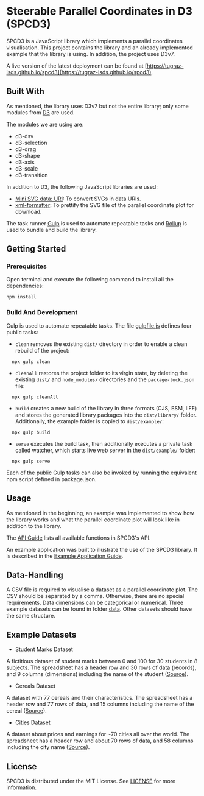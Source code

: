 
# Steerable Parallel Coordinates in D3 (SPCD3)

SPCD3 is a JavaScript library which implements a parallel coordinates
visualisation.  This project contains the library and an already
implemented example that the library is using. In addition, the
project uses D3v7.

A live version of the latest deployment can be found at
[https://tugraz-isds.github.io/spcd3](https://tugraz-isds.github.io/spcd3).

## Built With

As mentioned, the library uses D3v7 but not the entire library;
only some modules from [D3](https://d3js.org/) are used.

The modules we are using are:
 - d3-dsv
 - d3-selection
 - d3-drag
 - d3-shape
 - d3-axis
 - d3-scale
 - d3-transition

In addition to D3, the following JavaScript libraries are used:
 - [Mini SVG data: URI](https://github.com/tigt/mini-svg-data-uri#readme):
   To convert SVGs in data URIs.
 - [xml-formatter](https://github.com/chrisbottin/xml-formatter#readme):
   To prettify the SVG file of the parallel coordinate plot for download.

The task runner [Gulp](https://gulpjs.com/) is used to automate
repeatable tasks and [Rollup](https://rollupjs.org/)
is used to bundle and build the library.



## Getting Started

### Prerequisites

Open terminal and execute the following command to install all the dependencies:


``` 
npm install 
```

### Build And Development

Gulp is used to automate repeatable tasks. The file [gulpfile.js](gulpfile.js)
defines four public tasks:

- `clean` removes the existing `dist/` directory in
  order to enable a clean rebuild of the project:
```
  npx gulp clean
```

- `cleanAll` restores the project folder to its virgin state,
  by deleting the existing `dist/` and `node_modules/` directories
  and the `package-lock.json` file:
```
  npx gulp cleanAll
```

- `build` creates a new build of the library in three formats (CJS, ESM, IIFE)
  and stores the generated library packages into the `dist/library/` folder.
  Additionally, the example folder is copied to `dist/example/`:
```
  npx gulp build
```

- `serve` executes the build task, then additionally executes a private task
  called watcher, which starts live web server in the `dist/example/` folder:
```
  npx gulp serve
```

Each of the public Gulp tasks can also be invoked by running the
equivalent npm script defined in package.json.



## Usage

As mentioned in the beginning, an example was implemented to show how
the library works and what the parallel coordinate plot will look like
in addition to the library.

The [API Guide](./API.md) lists all available functions in SPCD3's
API.

An example application was built to illustrate the use of the SPCD3
library. It is described in the [Example Application
Guide](./EXAMPLE.md).




## Data-Handling

A CSV file is required to visualise a dataset as a parallel coordinate
plot. The CSV should be separated by a comma. Otherwise, there are no
special requirements. Data dimensions can be categorical or
numerical. Three example datasets can be found in folder
[data](./src/example/data/). Other datasets should have the same
structure.


## Example Datasets

- Student Marks Dataset

A fictitious dataset of student marks between 0 and 100 for 30
students in 8 subjects. The spreadsheet has a header row and 30 rows
of data (records), and 9 columns (dimensions) including the name of
the student
([Source](https://github.com/burimvrella/SteerableParallelCoordinates/blob/main/lib/example/data/student-marks_v2.csv)).

- Cereals Dataset

A dataset with 77 cereals and their characteristics. The spreadsheet
has a header row and 77 rows of data, and 15 columns including the
name of the cereal
([Source](https://lib.stat.cmu.edu/datasets/1993.expo/)).

- Cities Dataset

A dataset about prices and earnings for ~70 cities all over the
world. The spreadsheet has a header row and about 70 rows of data, and
58 columns including the city name
([Source](https://ubs.com/global/en/media/display-page-ndp/en-20120914-20120914a.html)).



## License

SPCD3 is distributed under the MIT License. See [LICENSE](LICENSE) for
more information.
